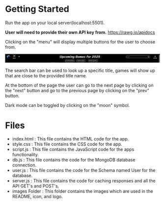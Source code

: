 # Getting Started
Run the app on your local server(localhost:5501).

**User will need to provide their own API key from.** https://rawg.io/apidocs

Clicking on the "menu" will display multiple buttons for the user to choose from.

![Screen shot displaying the menu while open.](./public/images/myGameListScreenShot1.png)

The search bar can be used to look up a specific title, games will show up that are close to the provided title name.

At the bottom of the page the user can go to the next page by clicking on the "next" button and go to the previous page by clicking on the "prev" button.

Dark mode can be toggled by clicking on the "moon" symbol.

# Files

* index.html : This file contains the HTML code for the app.
* style.css : This file contains the CSS code for the app.
* script.js : This file contains the JavaScript code for the apps functionality.
* db.js : This file contains the code for the MongoDB database connection.
* user.js : This file contains the code for the Schema named User for the database.
* server.js : This file contains the code for caching responses and all the API GET's and POST's. 
* images Folder : This folder contains the images which are used in the README, icon, and logo.